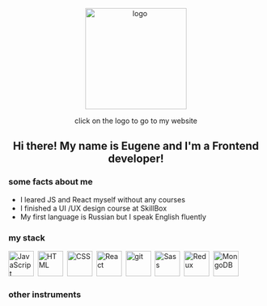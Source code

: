 <p align="center">
  <a href="https://eugeneqg.github.io/eugene_qg/"><img src="https://i.ibb.co/fQvjjs1/logo.png" alt="logo" width="200" align="center"></img></a>
</p>
<p align="center">click on the logo to go to my website</p>

<h2 align="center">Hi there! My name is Eugene and I'm a Frontend developer!</h2>

<h3>some facts about me</h3>
<ul>
  <li>I leared JS and React myself without any courses</li>
  <li>I finished a UI /UX design course at SkillBox</li>
  <li>My first language is Russian but I speak English fluently</li>
</ul>

<h3>my stack</h3>
<div ga>
    <img width="50" src="https://cdn-icons-png.flaticon.com/512/136/136530.png?w=1380&t=st=1691053501~exp=1691054101~hmac=67e0f4443a7b4bf1e2d5d1c3dd608d373bba869689e8d5a852178040dbfe4a83" alt="JavaScript"></img>&nbsp;
    <img width="50" src="https://cdn-icons-png.flaticon.com/512/29/29515.png?w=1380&t=st=1691053633~exp=1691054233~hmac=25280d43faaa1ac978357479876bc2d2cd555c23451c8670c0e47aee3713d83f" alt="HTML"></img>&nbsp;
    <img width="50" src="https://cdn-icons-png.flaticon.com/512/1126/1126904.png?w=1380&t=st=1691053556~exp=1691054156~hmac=6c562a849b16f43eff1ede06b27b0bed91703ea81022c08341486039387da8c1" alt="CSS"></img>&nbsp;
    <img width="50" src="https://cdn-icons-png.flaticon.com/512/1250/1250684.png?w=1380&t=st=1691053698~exp=1691054298~hmac=e458fd95aee1799085fc6e557a491f8e7c248a67b41e172511a64227625258a1" alt="React"></img>&nbsp;
    <img width="50" src="https://cdn-icons-png.flaticon.com/512/617/617509.png?w=1380&t=st=1691053733~exp=1691054333~hmac=d47032fc55615563217d83d330cf7a3cf7f44c12d07d992bf1151c4c516f293d" alt="git"></img>&nbsp;
    <img width="50" src="https://upload.wikimedia.org/wikipedia/commons/thumb/9/96/Sass_Logo_Color.svg/2560px-Sass_Logo_Color.svg.png" alt="Sass"></img>&nbsp;
    <img width="50" src="https://cdn.worldvectorlogo.com/logos/redux.svg" alt="Redux"></img>&nbsp;
    <img width="50" src="https://cdn.icon-icons.com/icons2/2415/PNG/512/mongodb_original_logo_icon_146424.png" alt="MongoDB"></img>
</div>

<h3>other instruments</h3>

